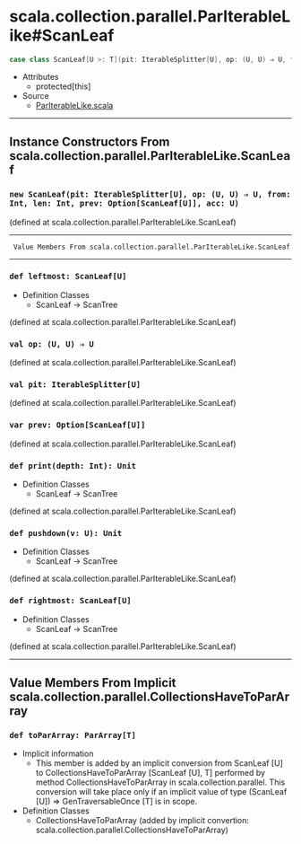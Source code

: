 
#              scala.collection.parallel.ParIterableLike#ScanLeaf              #

```scala
case class ScanLeaf[U >: T](pit: IterableSplitter[U], op: (U, U) ⇒ U, from: Int, len: Int, prev: Option[ScanLeaf[U]], acc: U) extends ScanTree[U] with scala.Product with Serializable
```

* Attributes
  * protected[this]
* Source
  * [ParIterableLike.scala](https://github.com/scala/scala/tree/6d09a1ba5f/src/library/scala/collection/parallel/ParIterableLike.scala#L1)


--------------------------------------------------------------------------------
 Instance Constructors From scala.collection.parallel.ParIterableLike.ScanLeaf
--------------------------------------------------------------------------------


### `new ScanLeaf(pit: IterableSplitter[U], op: (U, U) ⇒ U, from: Int, len: Int, prev: Option[ScanLeaf[U]], acc: U)` ###

(defined at scala.collection.parallel.ParIterableLike.ScanLeaf)


--------------------------------------------------------------------------------
     Value Members From scala.collection.parallel.ParIterableLike.ScanLeaf
--------------------------------------------------------------------------------


### `def leftmost: ScanLeaf[U]`                                              ###

* Definition Classes
  * ScanLeaf → ScanTree

(defined at scala.collection.parallel.ParIterableLike.ScanLeaf)


### `val op: (U, U) ⇒ U`                                                     ###

(defined at scala.collection.parallel.ParIterableLike.ScanLeaf)


### `val pit: IterableSplitter[U]`                                           ###

(defined at scala.collection.parallel.ParIterableLike.ScanLeaf)


### `var prev: Option[ScanLeaf[U]]`                                          ###

(defined at scala.collection.parallel.ParIterableLike.ScanLeaf)


### `def print(depth: Int): Unit`                                            ###

* Definition Classes
  * ScanLeaf → ScanTree

(defined at scala.collection.parallel.ParIterableLike.ScanLeaf)


### `def pushdown(v: U): Unit`                                               ###

* Definition Classes
  * ScanLeaf → ScanTree

(defined at scala.collection.parallel.ParIterableLike.ScanLeaf)


### `def rightmost: ScanLeaf[U]`                                             ###

* Definition Classes
  * ScanLeaf → ScanTree

(defined at scala.collection.parallel.ParIterableLike.ScanLeaf)


--------------------------------------------------------------------------------
Value Members From Implicit scala.collection.parallel.CollectionsHaveToParArray
--------------------------------------------------------------------------------


### `def toParArray: ParArray[T]`                                            ###

* Implicit information
  * This member is added by an implicit conversion from ScanLeaf [U] to
    CollectionsHaveToParArray [ScanLeaf [U], T] performed by method
    CollectionsHaveToParArray in scala.collection.parallel. This conversion will
    take place only if an implicit value of type (ScanLeaf [U]) ⇒
    GenTraversableOnce [T] is in scope.
* Definition Classes
  * CollectionsHaveToParArray
(added by implicit convertion: scala.collection.parallel.CollectionsHaveToParArray)
